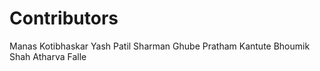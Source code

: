 # Contributors
Manas Kotibhaskar
Yash Patil
Sharman Ghube 
Pratham Kantute 
Bhoumik Shah
Atharva Falle